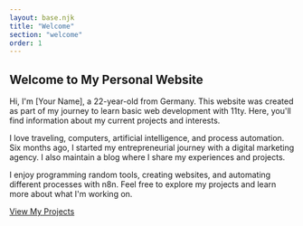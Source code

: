```yaml
---
layout: base.njk
title: "Welcome"
section: "welcome"
order: 1
---
```

<section class="section" id="welcome">
    <div class="intro">
        <h1>Welcome to My Personal Website</h1>
        <p>Hi, I'm [Your Name], a 22-year-old from Germany. This website was created as part of my journey to learn basic web development with 11ty. Here, you'll find information about my current projects and interests.</p>
        <p>I love traveling, computers, artificial intelligence, and process automation. Six months ago, I started my entrepreneurial journey with a digital marketing agency. I also maintain a blog where I share my experiences and projects.</p>
        <p>I enjoy programming random tools, creating websites, and automating different processes with n8n. Feel free to explore my projects and learn more about what I'm working on.</p>
        <a href="#projects" class="cta">View My Projects</a>
    </div>
</section>
